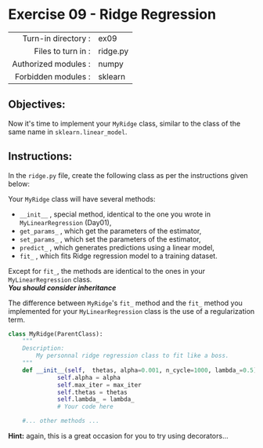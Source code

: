 # Exercise 09 - Ridge Regression

|                         |                    |
| -----------------------:| ------------------ |
|   Turn-in directory :   |  ex09              |
|   Files to turn in :    |  ridge.py          |
|   Authorized modules :  |  numpy             |
|   Forbidden modules :   |  sklearn           |  


## Objectives:
Now it's time to implement your `MyRidge` class, similar to the class of the same name in `sklearn.linear_model`.

## Instructions:
In the `ridge.py` file, create the following class as per the instructions given below:

Your `MyRidge` class will have several methods:
* `__init__` , special method, identical to the one you wrote in `MyLinearRegression` (Day01),
* `get_params_` , which get the parameters of the estimator, 
* `set_params_` , which set the parameters of the estimator,
* `predict_` , which generates predictions using a linear model,
* `fit_` , which fits Ridge regression model to a training dataset.

Except for `fit_`, the methods are identical to the ones in your `MyLinearRegression` class.  
***You should consider inheritance***

The difference between `MyRidge`'s `fit_` method and the `fit_` method you implemented for your `MyLinearRegression` class is the use of a regularization term.

``` python
class MyRidge(ParentClass):
	"""
	Description:
		My personnal ridge regression class to fit like a boss.
	"""
	def __init__(self,  thetas, alpha=0.001, n_cycle=1000, lambda_=0.5):
              self.alpha = alpha
              self.max_iter = max_iter
              self.thetas = thetas
			  self.lambda_ = lambda_
              # Your code here

	#... other methods ...
```
**Hint:** again, this is a great occasion for you to try using decorators...